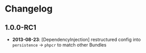 Changelog
=========

1.0.0-RC1
---------

* **2013-08-23**: [DependencyInjection] restructured config into `persistence` -> `phpcr` to match other Bundles

